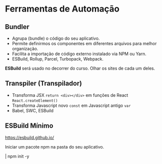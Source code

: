 # Ferramentas de Automação

## Bundler

* Agrupa (bundle) o código do seu aplicativo.
* Permite definirmos os componentes em diferentes arquivos para melhor organização.
* Facilita a importação de código externo instalado via NPM ou Yarn.
* ESBuild, Rollup, Parcel, Turbopack, Webpack.

**ESBuild** será usado no decorrer do curso.
Olhar os sites de cada um deles.

## Transpiler (Transpilador)

* Transforma JSX `return <div></div>` em funções de React `React.createElement()`
* Transforma Javascript novo `const` em Javascript antigo `var`
* Babel, SWC, ESBuild

## ESBuild Mínimo

https://esbuild.github.io/

Iniciar um pacote npm na pasta do seu aplicativo.

| npm init -y

